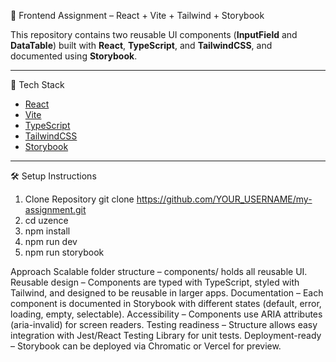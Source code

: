🎨 Frontend Assignment – React + Vite + Tailwind + Storybook

This repository contains two reusable UI components (**InputField** and **DataTable**) built with **React**, **TypeScript**, and **TailwindCSS**, and documented using **Storybook**.

---

🚀 Tech Stack
- [React](https://react.dev/)
- [Vite](https://vitejs.dev/)
- [TypeScript](https://www.typescriptlang.org/)
- [TailwindCSS](https://tailwindcss.com/)
- [Storybook](https://storybook.js.org/)


---

🛠 Setup Instructions

1. Clone Repository
   git clone https://github.com/YOUR_USERNAME/my-assignment.git
2. cd uzence
3. npm install
4. npm run dev
5. npm run storybook

Approach
Scalable folder structure – components/ holds all reusable UI.
Reusable design – Components are typed with TypeScript, styled with Tailwind, and designed to be reusable in larger apps.
Documentation – Each component is documented in Storybook with different states (default, error, loading, empty, selectable).
Accessibility – Components use ARIA attributes (aria-invalid) for screen readers.
Testing readiness – Structure allows easy integration with Jest/React Testing Library for unit tests.
Deployment-ready – Storybook can be deployed via Chromatic or Vercel for preview.





